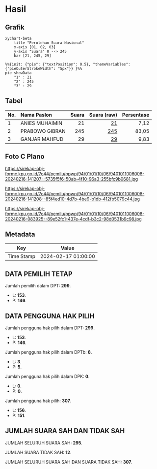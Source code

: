 # Hasil

## Grafik

```mermaid
xychart-beta
    title "Perolehan Suara Nasional"
    x-axis [01, 02, 03]
    y-axis "Suara" 0 --> 245
    bar [21, 245, 29]
```

```mermaid
%%{init: {"pie": {"textPosition": 0.5}, "themeVariables": {"pieOuterStrokeWidth": "5px"}} }%%
pie showData
    "1" : 21
    "2" : 245
    "3" : 29
```

## Tabel

| No. | Nama Paslon    | Suara | Suara (raw) | Persentase |
|:--- |:-------------- | -----:| -----------:| ----------:|
| 1   | ANIES MUHAIMIN | 21    | [21][p-1]   | 7,12       |
| 2   | PRABOWO GIBRAN | 245   | [245][p-2]  | 83,05      |
| 3   | GANJAR MAHFUD  | 29    | [29][p-3]   | 9,83       |


[p-1]: https://github.com/gigit-pemilu/pemilu-2024/blob/main/pilpres/hitung-suara/sub/94-papua-tengah/sub/01-nabire/sub/01-nabire/sub/1006-oyehe/sub/008-tps/sub/paslon-1.txt
[p-2]: https://github.com/gigit-pemilu/pemilu-2024/blob/main/pilpres/hitung-suara/sub/94-papua-tengah/sub/01-nabire/sub/01-nabire/sub/1006-oyehe/sub/008-tps/sub/paslon-2.txt
[p-3]: https://github.com/gigit-pemilu/pemilu-2024/blob/main/pilpres/hitung-suara/sub/94-papua-tengah/sub/01-nabire/sub/01-nabire/sub/1006-oyehe/sub/008-tps/sub/paslon-3.txt

## Foto C Plano

https://sirekap-obj-formc.kpu.go.id/7c44/pemilu/ppwp/94/01/01/10/06/9401011006008-20240216-141207--5735f5f6-50ab-4f10-96a3-255bfc9b0681.jpg

https://sirekap-obj-formc.kpu.go.id/7c44/pemilu/ppwp/94/01/01/10/06/9401011006008-20240216-141208--85f4ed10-4d7b-4be9-b1db-412fb5079c44.jpg

https://sirekap-obj-formc.kpu.go.id/7c44/pemilu/ppwp/94/01/01/10/06/9401011006008-20240216-083925--89e52fc1-437e-4cdf-b3c2-98d0531b9c98.jpg


## Metadata

| Key        | Value               |
| ---------- | ------------------- |
| Time Stamp | 2024-02-17 01:00:00 |


## DATA PEMILIH TETAP

Jumlah pemilih dalam DPT: **299**.
 * L: **153**.
 * P: **146**.

## DATA PENGGUNA HAK PILIH

Jumlah pengguna hak pilih dalam DPT: **299**.
 * L: **153**.
 * P: **146**.

Jumlah pengguna hak pilih dalam DPTb: **8**.
 * L: **3**.
 * P: **5**.

Jumlah pengguna hak pilih dalam DPK: **0**.
 * L: **0**.
 * P: **0**.

Jumlah pengguna hak pilih: **307**.
 * L: **156**.
 * P: **151**.

## JUMLAH SUARA SAH DAN TIDAK SAH

JUMLAH SELURUH SUARA SAH: **295**.

JUMLAH SUARA TIDAK SAH: **12**.

JUMLAH SELURUH SUARA SAH DAN SUARA TIDAK SAH: **307**.


